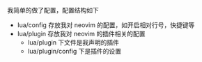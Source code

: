 我简单的做了配置，配置结构如下

- lua/config 存放我对 neovim 的配置，如开启相对行号，快捷键等
- lua/plugin 存放我对 neovim 的插件相关的配置
    - lua/plugin 下文件是我声明的插件
    - lua/plugin/config 下是插件的设置
